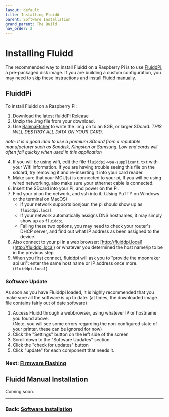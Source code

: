 ```yaml
---
layout: default
title: Installing Fluidd
parent: Software Installation
grand_parent: The Build
nav_order: 2
---
```


# Installing Fluidd

The recommended way to install Fluidd on a Raspberry Pi is to use [FluiddPi](#FluiddPi), a pre-packaged disk image.  If you are building a custom configuration, you may need to skip these instructions and install Fluidd [manually](#fluidd-manual-installation).

## FluiddPi

To install Fluidd on a Raspberry Pi:
1. Download the latest fluiddPi  [Release](https://github.com/cadriel/FluiddPI/releases)
2. Unzip the .img file from your download.
3. Use [BalenaEtcher](https://www.balena.io/etcher/) to write the .img on to an 8GB, or larger SDcard.  *THIS WILL DESTROY ALL DATA ON YOUR CARD*.

_note: It is a good idea to use a premium SDcard from a reputable manufacturer such as Sandisk, Kingston or Samsung. Low end cards will often fail quickly when used in this application_

4. If you will be using wifi, edit the file `fluiddpi-wpa-supplicant.txt` with your Wifi information. If you are having trouble seeing this file on the sdcard, try removing it and re-inserting it into your card reader.
5. Make sure that your MCU(s) is connected to your pi, If you will be using wired networking, also make sure your ethernet cable is connected.
5. Insert the SDcard into your Pi, and power on the Pi.    
6. Find your pi on the network, and ssh into it, (Using PuTTY on Windows or the terminal on MacOS)
    * If your network supports bonjour, the pi should show up as `fluiddpi.local`
    * If your network automatically assigns DNS hostnames, it may simply show up as `fluiddpi`
    * Failing these two options, you may need to check your router's DHCP server, and find out what IP address as been assigned to the device.
7. Also connect to your pi in a web browser:  [http://fluiddpi.local](http://fluiddpi.local) or whatever you determined the host name/ip to be in the previous step
8.  When you first connect, fluiddpi will ask you to "provide the moonraker api uri":  enter the same host name or IP address once more.  (`fluiddpi.local`)

### Software Update
 
As soon as you have Fluiddpi loaded, it is highly recommended that you make sure all the software is up to date.  (at times, the downloaded image file
contains fairly out of date software)

1. Access Fluidd through a webbrowser, using whatever IP or hostname you found above.  
(Note, you will see some errors regarding the non-configured state of your printer.  these can be ignored for now)
2. Click the "Settings" button on the left side of the screen
3. Scroll down to the  "Software Updates" section
4. Click the "check for updates" button
5. Click "update" for each component that needs it.

### Next: [Firmware Flashing](./index.md#firmware-flashing)

## Fluidd Manual Installation

Coming soon.

---
### Back: [Software Installation](./index.md)
